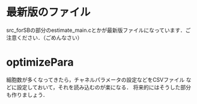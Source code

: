 # 最新版のファイル
src_forSBの部分のestimate_main.cとかが最新版ファイルになっています．ご注意ください．（ごめんなさい）
# optimizePara
細胞数が多くなってきたら，チャネルパラメータの設定などをCSVファイル
などに設定しておいて，それを読み込むのが楽になる．
将来的にはそうした部分も作りましょう．
